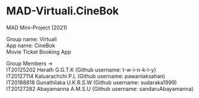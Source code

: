 # MAD-Virtuali.CineBok
MAD Mini-Project (2021) <br/>

Group name: Virtuali <br/>
App name: CineBok <br/>
Movie Ticket Booking App <br/>

Group Members -> <br/>
  IT20125202 Herath G.G.T.K         (Github username: t-w-i-n-k-l-y) <br/>
  IT20127114 Kaluarachchi P.L       (Github username: pawanlaksahan) <br/>
  IT20188818 Gunathilaka U.K.R.S.W  (Github username: sudaraka1999) <br/>
  IT20127282 Abayamanna A.M.S.U     (Github username: sandaruAbayamanna) <br/>
